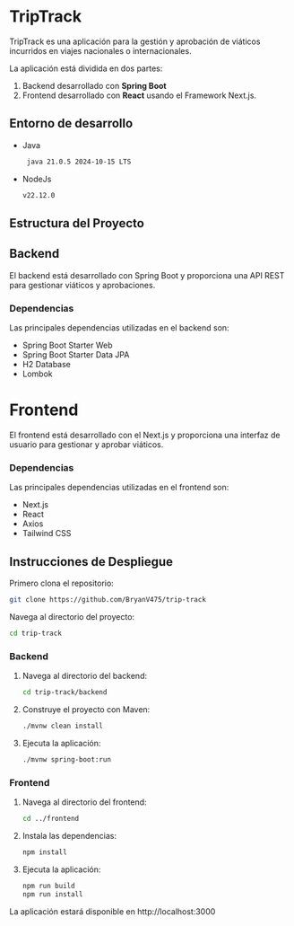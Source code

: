 # TripTrack

TripTrack es una aplicación para la gestión y aprobación de viáticos incurridos en viajes nacionales o internacionales.

La aplicación está dividida en dos partes: 
1. Backend desarrollado con **Spring Boot** 
2. Frontend desarrollado con **React** usando el Framework Next.js.

## Entorno de desarrollo
- Java
  ```bash
   java 21.0.5 2024-10-15 LTS
  ```
  
- NodeJs
   ```bash
   v22.12.0
   ```
   
## Estructura del Proyecto

## Backend

El backend está desarrollado con Spring Boot y proporciona una API REST para gestionar viáticos y aprobaciones.

### Dependencias

Las principales dependencias utilizadas en el backend son:

- Spring Boot Starter Web
- Spring Boot Starter Data JPA
- H2 Database
- Lombok

# Frontend
El frontend está desarrollado con el Next.js y proporciona una interfaz de usuario para gestionar y aprobar viáticos.

### Dependencias
Las principales dependencias utilizadas en el frontend son:

- Next.js
- React
- Axios
- Tailwind CSS

## Instrucciones de Despliegue

Primero clona el repositorio:
   ```bash
   git clone https://github.com/BryanV475/trip-track
   ```
Navega al directorio del proyecto:
   ```bash
   cd trip-track
   ```

### Backend

1. Navega al directorio del backend:
   ```bash
   cd trip-track/backend
   ```
2. Construye el proyecto con Maven:
   ```bash
   ./mvnw clean install
   ```
3. Ejecuta la aplicación:
   ```bash
   ./mvnw spring-boot:run
   ```

### Frontend

1. Navega al directorio del frontend:
   ```bash
   cd ../frontend
   ```
2. Instala las dependencias:
   ```bash
   npm install
   ```
3. Ejecuta la aplicación:
   ```bash
   npm run build
   npm run install
   ```


La aplicación estará disponible en http://localhost:3000
